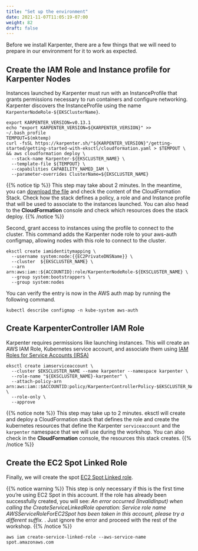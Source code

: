 ```yaml
---
title: "Set up the environment"
date: 2021-11-07T11:05:19-07:00
weight: 82
draft: false
---
```


Before we install Karpenter, there are a few things that we will need to prepare in our environment for it to work as expected.

## Create the IAM Role and Instance profile for Karpenter Nodes 

Instances launched by Karpenter must run with an InstanceProfile that grants permissions necessary to run containers and configure networking. Karpenter discovers the InstanceProfile using the name `KarpenterNodeRole-${EKSClusterName}`.

```
export KARPENTER_VERSION=v0.13.1
echo "export KARPENTER_VERSION=${KARPENTER_VERSION}" >> ~/.bash_profile
TEMPOUT=$(mktemp)
curl -fsSL https://karpenter.sh/"${KARPENTER_VERSION}"/getting-started/getting-started-with-eksctl/cloudformation.yaml > $TEMPOUT \
&& aws cloudformation deploy \
  --stack-name Karpenter-${EKSCLUSTER_NAME} \
  --template-file ${TEMPOUT} \
  --capabilities CAPABILITY_NAMED_IAM \
  --parameter-overrides ClusterName=${EKSCLUSTER_NAME}
```

{{% notice tip %}}
This step may take about 2 minutes. In the meantime, you can [download the file](https://karpenter.sh/v0.13.1/getting-started/getting-started-with-eksctl/cloudformation.yaml) and check the content of the CloudFormation Stack. Check how the stack defines a policy, a role and and Instance profile that will be used to associate to the instances launched. You can also head to the **CloudFormation** console and check which resources does the stack deploy.
{{% /notice %}}

Second, grant access to instances using the profile to connect to the cluster. This command adds the Karpenter node role to your aws-auth configmap, allowing nodes with this role to connect to the cluster.

```
eksctl create iamidentitymapping \
  --username system:node:{{EC2PrivateDNSName}} \
  --cluster  ${EKSCLUSTER_NAME} \
  --arn arn:aws:iam::${ACCOUNTID}:role/KarpenterNodeRole-${EKSCLUSTER_NAME} \
  --group system:bootstrappers \
  --group system:nodes
```

You can verify the entry is now in the AWS auth map by running the following command. 

```
kubectl describe configmap -n kube-system aws-auth
```

## Create KarpenterController IAM Role

Karpenter requires permissions like launching instances. This will create an AWS IAM Role, Kubernetes service account, and associate them using [IAM Roles for Service Accounts (IRSA)](https://docs.aws.amazon.com/emr/latest/EMR-on-EKS-DevelopmentGuide/setting-up-enable-IAM.html)

```
eksctl create iamserviceaccount \
  --cluster $EKSCLUSTER_NAME --name karpenter --namespace karpenter \
  --role-name "${EKSCLUSTER_NAME}-karpenter" \
  --attach-policy-arn arn:aws:iam::$ACCOUNTID:policy/KarpenterControllerPolicy-$EKSCLUSTER_NAME \
  --role-only \
  --approve
```

{{% notice note %}}
This step may take up to 2 minutes. eksctl will create and deploy a CloudFormation stack that defines the role and create the kubernetes resources that define the Karpenter `serviceaccount` and the `karpenter` namespace that we will use during the workshop. You can also check in the **CloudFormation** console, the resources this stack creates.
{{% /notice %}}

## Create the EC2 Spot Linked Role

Finally, we will create the spot [EC2 Spot Linked role](https://docs.aws.amazon.com/AWSEC2/latest/UserGuide/spot-requests.html#service-linked-roles-spot-instance-requests).

{{% notice warning %}}
This step is only necessary if this is the first time you’re using EC2 Spot in this account. If the role has already been successfully created, you will see: *An error occurred (InvalidInput) when calling the CreateServiceLinkedRole operation: Service role name AWSServiceRoleForEC2Spot has been taken in this account, please try a different suffix.* . Just ignore the error and proceed with the rest of the workshop.
{{% /notice %}}

```
aws iam create-service-linked-role --aws-service-name spot.amazonaws.com
```
